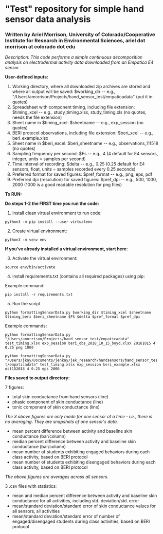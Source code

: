 
# "Test" repository for simple hand sensor data analysis
### Written by Ariel Morrison, University of Colorado/Cooperative Institute for Research in Environmental Sciences, ariel dot morrison at colorado dot edu

*Description: This code performs a simple continuous decomposition analysis on electrodermal activity data downloaded from an Empatica E4 sensor.*

**User-defined inputs:**
1. Working directory, where all downloaded zip archives are stored and where all output will be saved: $working_dir  --  e.g., "/Users/amorrison/Projects/hand_sensor_test/empaticadata" (put it in quotes)
2. Spreadsheet with component timing, including file extension: $timing_xcel -- e.g., study_timing.xlsx, study_timing.xls (no quotes, needs the file extension)
3. Sheet name in $timing_xcel: $sheetname -- e.g., exp_session (no quotes)
4. BERI protocol observations, including file extension: $beri_xcel -- e.g., beri_example.xlsx
5. Sheet name in $beri_excel: $beri_sheetname -- e.g., observations_111518 (no quotes)
6. Sampling frequency per second: $Fs  --  e.g., 4 (4 default for E4 sensors, integer, units = samples per second)
7. Time interval of recording: $delta  --  e.g., 0.25 (0.25 default for E4 sensors, float, units = samples recorded every 0.25 seconds)
8. Preferred format for saved figures: $pref_format -- e.g., png, eps, pdf
9. Preferred dpi (resolution) for saved figures: $pref_dpi -- e.g., 500, 1000, 2000 (1000 is a good readable resolution for png files)



**To RUN:**

**Do steps 1-2 the FIRST time you run the code:**

1) Install clean virtual environment to run code:

`python3 -m pip install --user virtualenv`


2) Create virtual environment:

`python3 -m venv env`


**If you've already installed a virtual environment, start here:**

3) Activate the virtual environment:

`source env/bin/activate`


4) Install requirements.txt (contains all required packages) using pip:

Example command:

`pip install -r requirements.txt`


5) Run the script

`python formattingSensorData.py $working_dir $timing_xcel $sheetname $timing_beri $beri_sheetname $FS $delta $pref_format $pref_dpi`


Example commands:

`python formattingSensorData.py "/Users/amorrison/Projects/hand_sensor_test/empaticadata" test_timing.xlsx exp_session beri_obs_2018_10_15_boyd.xlsx 20181015 4 0.25 png 1000`


`python formattingSensorData.py "/Users/jkay/Documents/jenkay/jek_research/handsensors/hand_sensor_test/empaticadata" test_timing.xlsx exp_session beri_example.xlsx oct152018 4 0.25 eps 2000`


**Files saved to output directory:**

7 figures:
- total skin conductance from hand sensors (line)
- phasic component of skin conductance (line)
- tonic component of skin conductance (line)

*The 3 above figures are only made for one sensor at a time - i.e., there is no averaging. They are snapshots of one sensor's data.*

- mean percent difference between activity and baseline skin conductance (bar/column)
- median percent difference between activity and baseline skin conductance (bar/column)
- mean number of students exhibiting engaged behaviors during each class activity, based on BERI protocol
- mean number of students exhibiting disengaged behaviors during each class activity, based on BERI protocol

*The above figures are averages across all sensors.*


3 .csv files with statistics:
- mean and median percent difference between activity and baseline skin conductance for all activities, including std. deviation/std. error
- mean/standard deviation/standard error of skin conductance values for all sensors, all activities
- mean/standard deviation/standard error of number of engaged/disengaged students during class activities, based on BERI protocol
